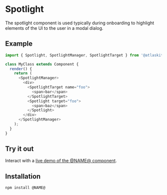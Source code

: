 # Spotlight

The spotlight component is used typically during onboarding to highlight elements
of the UI to the user in a modal dialog.

## Example

```js
import { Spotlight, SpotlightManager, SpotlightTarget } from '@atlaskit/spotlight';

class MyClass extends Component {
  render() {
    return (
      <SpotlightManager>
        <div>
          <SpotlightTarget name="foo">
            <span>bar</span>
          </SpotlightTarget>
          <Spotlight target="foo">
            <span>baz</span>
          </Spotlight>
        </div>
      </SpotlightManager>
    );
  }
}
```

## Try it out

Interact with a [live demo of the @NAME@ component](https://aui-cdn.atlassian.com/atlaskit/stories/@NAME@/@VERSION@/).

## Installation

```sh
npm install @NAME@
```
